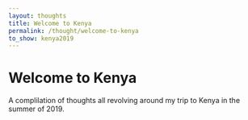 ```yaml
---
layout: thoughts
title: Welcome to Kenya
permalink: /thought/welcome-to-kenya
to_show: kenya2019
---
```


<h1>Welcome to Kenya</h1>

A complilation of thoughts all revolving around my trip to Kenya in the summer of 2019.
